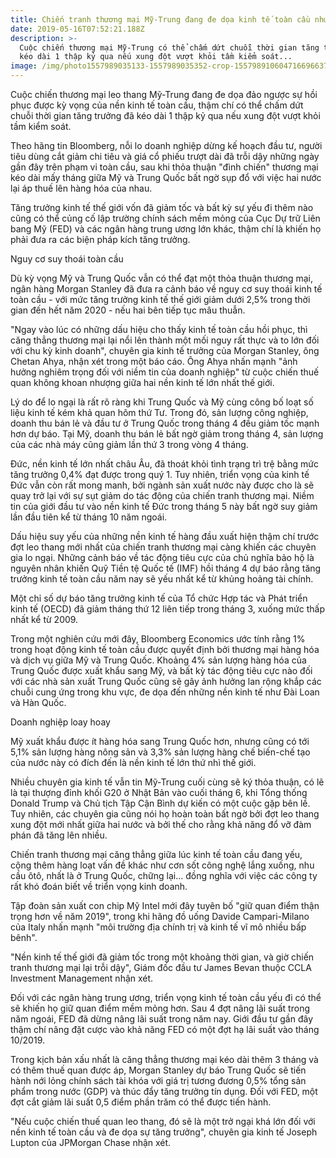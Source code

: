 ```yaml
---
title: Chiến tranh thương mại Mỹ-Trung đang đe dọa kinh tế toàn cầu như thế nào?
date: 2019-05-16T07:52:21.188Z
description: >-
  Cuộc chiến thương mại Mỹ-Trung có thể chấm dứt chuỗi thời gian tăng trưởng đã
  kéo dài 1 thập kỷ qua nếu xung đột vượt khỏi tầm kiểm soát...
image: /img/photo1557989035133-1557989035352-crop-15579891060471669663730.jpg
---
```

Cuộc chiến thương mại leo thang Mỹ-Trung đang đe dọa đảo ngược sự hồi phục được kỳ vọng của nền kinh tế toàn cầu, thậm chí có thể chấm dứt chuỗi thời gian tăng trưởng đã kéo dài 1 thập kỷ qua nếu xung đột vượt khỏi tầm kiểm soát.



Theo hãng tin Bloomberg, nỗi lo doanh nghiệp dừng kế hoạch đầu tư, người tiêu dùng cắt giảm chi tiêu và giá cổ phiếu trượt dài đã trỗi dậy những ngày gần đây trên phạm vi toàn cầu, sau khi thỏa thuận "đình chiến" thương mại kéo dài mấy tháng giữa Mỹ và Trung Quốc bất ngờ sụp đổ với việc hai nước lại áp thuế lên hàng hóa của nhau.



Tăng trưởng kinh tế thế giới vốn đã giảm tốc và bất kỳ sự yếu đi thêm nào cũng có thể củng cố lập trường chính sách mềm mỏng của Cục Dự trữ Liên bang Mỹ (FED) và các ngân hàng trung ương lớn khác, thậm chí là khiến họ phải đưa ra các biện pháp kích tăng trưởng.



Nguy cơ suy thoái toàn cầu



Dù kỳ vọng Mỹ và Trung Quốc vẫn có thể đạt một thỏa thuận thương mại, ngân hàng Morgan Stanley đã đưa ra cảnh báo về nguy cơ suy thoái kinh tế toàn cầu - với mức tăng trưởng kinh tế thế giới giảm dưới 2,5% trong thời gian đến hết năm 2020 - nếu hai bên tiếp tục mâu thuẫn.



"Ngay vào lúc có những dấu hiệu cho thấy kinh tế toàn cầu hồi phục, thì căng thẳng thương mại lại nổi lên thành một mối nguy rất thực và to lớn đối với chu kỳ kinh doanh", chuyên gia kinh tế trưởng của Morgan Stanley, ông Chetan Ahya, nhận xét trong một báo cáo. Ông Ahya nhấn mạnh "ảnh hưởng nghiêm trọng đối với niềm tin của doanh nghiệp" từ cuộc chiến thuế quan không khoan nhượng giữa hai nền kinh tế lớn nhất thế giới.



Lý do để lo ngại là rất rõ ràng khi Trung Quốc và Mỹ cùng công bố loạt số liệu kinh tế kém khả quan hôm thứ Tư. Trong đó, sản lượng công nghiệp, doanh thu bán lẻ và đầu tư ở Trung Quốc trong tháng 4 đều giảm tốc mạnh hơn dự báo. Tại Mỹ, doanh thu bán lẻ bất ngờ giảm trong tháng 4, sản lượng của các nhà máy cũng giảm lần thứ 3 trong vòng 4 tháng.



Đức, nền kinh tế lớn nhất châu Âu, đã thoát khỏi tình trạng trì trệ bằng mức tăng trưởng 0,4% đạt được trong quý 1. Tuy nhiên, triển vọng của kinh tế Đức vẫn còn rất mong manh, bởi ngành sản xuất nước này được cho là sẽ quay trở lại với sự sụt giảm do tác động của chiến tranh thương mại. Niềm tin của giới đầu tư vào nền kinh tế Đức trong tháng 5 này bất ngờ suy giảm lần đầu tiên kể từ tháng 10 năm ngoái.



Dấu hiệu suy yếu của những nền kinh tế hàng đầu xuất hiện thậm chí trước đợt leo thang mới nhất của chiến tranh thương mại càng khiến các chuyên gia lo ngại. Những cảnh báo về tác động tiêu cực của chủ nghĩa bảo hộ là nguyên nhân khiến Quỹ Tiền tệ Quốc tế (IMF) hồi tháng 4 dự báo rằng tăng trưởng kinh tế toàn cầu năm nay sẽ yếu nhất kể từ khủng hoảng tài chính.



Một chỉ số dự báo tăng trưởng kinh tế của Tổ chức Hợp tác và Phát triển kinh tế (OECD) đã giảm tháng thứ 12 liên tiếp trong tháng 3, xuống mức thấp nhất kể từ 2009.



Trong một nghiên cứu mới đây, Bloomberg Economics ước tính rằng 1% trong hoạt động kinh tế toàn cầu được quyết định bởi thương mại hàng hóa và dịch vụ giữa Mỹ và Trung Quốc. Khoảng 4% sản lượng hàng hóa của Trung Quốc được xuất khẩu sang Mỹ, và bất kỳ tác động tiêu cực nào đối với các nhà sản xuất Trung Quốc cũng sẽ gây ảnh hưởng lan rộng khắp các chuỗi cung ứng trong khu vực, đe dọa đến những nền kinh tế như Đài Loan và Hàn Quốc.



Doanh nghiệp loay hoay



Mỹ xuất khẩu được ít hàng hóa sang Trung Quốc hơn, nhưng cũng có tới 5,1% sản lượng hàng nông sản và 3,3% sản lượng hàng chế biến-chế tạo của nước này có đích đến là nền kinh tế lớn thứ nhì thế giới.



Nhiều chuyên gia kinh tế vẫn tin Mỹ-Trung cuối cùng sẽ ký thỏa thuận, có lẽ là tại thượng đỉnh khối G20 ở Nhật Bản vào cuối tháng 6, khi Tổng thống Donald Trump và Chủ tịch Tập Cận Bình dự kiến có một cuộc gặp bên lề. Tuy nhiên, các chuyên gia cũng nói họ hoàn toàn bất ngờ bởi đợt leo thang xung đột mới nhất giữa hai nước và bởi thế cho rằng khả năng đổ vỡ đàm phán đã tăng lên nhiều.



Chiến tranh thương mại căng thẳng giữa lúc kinh tế toàn cầu đang yếu, cộng thêm hàng loạt vấn đề khác như cơn sốt công nghệ lắng xuống, nhu cầu ôtô, nhất là ở Trung Quốc, chững lại… đồng nghĩa với việc các công ty rất khó đoán biết về triển vọng kinh doanh.



Tập đoàn sản xuất con chip Mỹ Intel mới đây tuyên bố "giữ quan điểm thận trọng hơn về năm 2019", trong khi hãng đồ uống Davide Campari-Milano của Italy nhấn mạnh "môi trường địa chính trị và kinh tế vĩ mô nhiều bấp bênh".



"Nền kinh tế thế giới đã giảm tốc trong một khoảng thời gian, và giờ chiến tranh thương mại lại trỗi dậy", Giám đốc đầu tư James Bevan thuộc CCLA Investment Management nhận xét.



Đối với các ngân hàng trung ương, triển vọng kinh tế toàn cầu yếu đi có thể sẽ khiến họ giữ quan điểm mềm mỏng hơn. Sau 4 đợt nâng lãi suất trong năm ngoái, FED đã dừng nâng lãi suất trong năm nay. Giới đầu tư gần đây thậm chí nâng đặt cược vào khả năng FED có một đợt hạ lãi suất vào tháng 10/2019.



Trong kịch bản xấu nhất là căng thẳng thương mại kéo dài thêm 3 tháng và có thêm thuế quan được áp, Morgan Stanley dự báo Trung Quốc sẽ tiến hành nới lỏng chính sách tài khóa với giá trị tương đương 0,5% tổng sản phẩm trong nước (GDP) và thúc đẩy tăng trưởng tín dụng. Đối với FED, một đợt cắt giảm lãi suất 0,5 điểm phần trăm có thể được tiến hành.



"Nếu cuộc chiến thuế quan leo thang, đó sẽ là một trở ngại khá lớn đối với nền kinh tế toàn cầu và đe dọa sự tăng trưởng", chuyên gia kinh tế Joseph Lupton của JPMorgan Chase nhận xét.
